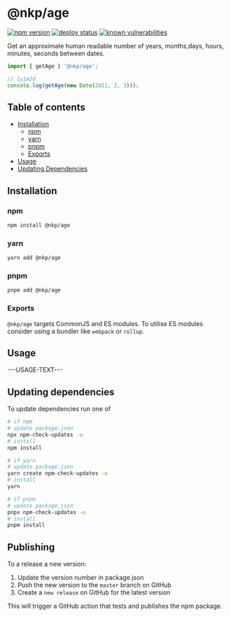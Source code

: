# @nkp/age

[![npm version](https://badge.fury.io/js/%40nkp%2Fage.svg)](https://www.npmjs.com/package/@nkp/age)
[![deploy status](https://github.com/nickkelly1/nkp-age/actions/workflows/release.yml/badge.svg)](https://github.com/nickkelly1/nkp-age/actions/workflows/release.yml)
[![known vulnerabilities](https://snyk.io/test/github/nickkelly1/nkp-age/badge.svg)](https://snyk.io/test/github/nickkelly1/nkp-age)

Get an approximate human readable number of years, months,days, hours, minutes, seconds between dates.

```ts
import { getAge } '@nkp/age';

// 1y1m2d
console.log(getAge(new Date(2021, 2, 3)));
```

## Table of contents

- [Installation](#installation)
  - [npm](#npm)
  - [yarn](#yarn)
  - [pnpm](#pnpm)
  - [Exports](#exports)
- [Usage](#usage)
- [Updating Dependencies](#updating-dependencies)

## Installation

### npm

```sh
npm install @nkp/age
```

### yarn

```sh
yarn add @nkp/age
```

### pnpm

```sh
pnpm add @nkp/age
```

### Exports

`@nkp/age` targets CommonJS and ES modules. To utilise ES modules consider using a bundler like `webpack` or `rollup`.

## Usage

---USAGE-TEXT---

## Updating dependencies

To update dependencies run one of

```sh
# if npm
# update package.json
npx npm-check-updates -u
# install
npm install

# if yarn
# update package.json
yarn create npm-check-updates -u
# install
yarn

# if pnpm
# update package.json
pnpx npm-check-updates -u
# install
pnpm install
```

## Publishing

To a release a new version:

1. Update the version number in package.json
2. Push the new version to the `master` branch on GitHub
3. Create a `new release` on GitHub for the latest version

This will trigger a GitHub action that tests and publishes the npm package.
